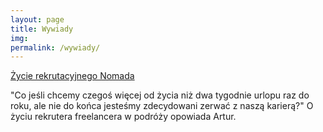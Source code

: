 ```yaml
---
layout: page
title: Wywiady
img: 
permalink: /wywiady/
---
```


<div class="mt50"></div>

<a href="http://ministryoftalent.co.uk/2016/12/26/nomad-en/">Życie rekrutacyjnego Nomada</a>

"Co jeśli chcemy czegoś więcej od życia niż dwa tygodnie urlopu raz do roku, ale nie do końca jesteśmy zdecydowani zerwać z naszą karierą?"
O życiu rekrutera freelancera w podróży opowiada Artur.
 









